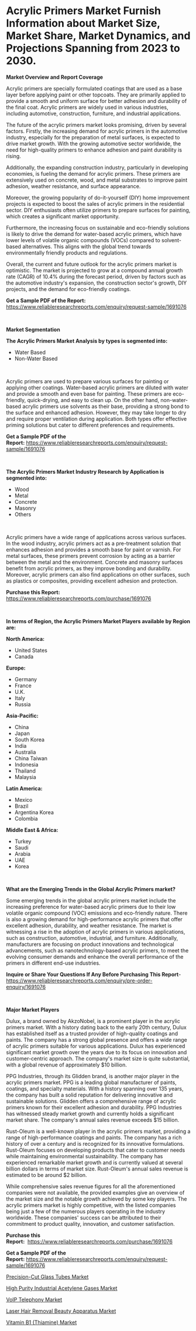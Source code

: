<p><h1>Acrylic Primers Market Furnish Information about Market Size, Market Share, Market Dynamics, and Projections Spanning from 2023 to 2030.</h1></p><p><strong>Market Overview and Report Coverage</strong></p>
<p><p>Acrylic primers are specially formulated coatings that are used as a base layer before applying paint or other topcoats. They are primarily applied to provide a smooth and uniform surface for better adhesion and durability of the final coat. Acrylic primers are widely used in various industries, including automotive, construction, furniture, and industrial applications.</p><p>The future of the acrylic primers market looks promising, driven by several factors. Firstly, the increasing demand for acrylic primers in the automotive industry, especially for the preparation of metal surfaces, is expected to drive market growth. With the growing automotive sector worldwide, the need for high-quality primers to enhance adhesion and paint durability is rising.</p><p>Additionally, the expanding construction industry, particularly in developing economies, is fueling the demand for acrylic primers. These primers are extensively used on concrete, wood, and metal substrates to improve paint adhesion, weather resistance, and surface appearance.</p><p>Moreover, the growing popularity of do-it-yourself (DIY) home improvement projects is expected to boost the sales of acrylic primers in the residential sector. DIY enthusiasts often utilize primers to prepare surfaces for painting, which creates a significant market opportunity.</p><p>Furthermore, the increasing focus on sustainable and eco-friendly solutions is likely to drive the demand for water-based acrylic primers, which have lower levels of volatile organic compounds (VOCs) compared to solvent-based alternatives. This aligns with the global trend towards environmentally friendly products and regulations.</p><p>Overall, the current and future outlook for the acrylic primers market is optimistic. The market is projected to grow at a compound annual growth rate (CAGR) of 10.4% during the forecast period, driven by factors such as the automotive industry's expansion, the construction sector's growth, DIY projects, and the demand for eco-friendly coatings.</p></p>
<p><strong>Get a Sample PDF of the Report:</strong> <a href="https://www.reliableresearchreports.com/enquiry/request-sample/1691076">https://www.reliableresearchreports.com/enquiry/request-sample/1691076</a></p>
<p>&nbsp;</p>
<p><strong>Market Segmentation</strong></p>
<p><strong>The Acrylic Primers Market Analysis by types is segmented into:</strong></p>
<p><ul><li>Water Based</li><li>Non-Water Based</li></ul></p>
<p>&nbsp;</p>
<p><p>Acrylic primers are used to prepare various surfaces for painting or applying other coatings. Water-based acrylic primers are diluted with water and provide a smooth and even base for painting. These primers are eco-friendly, quick-drying, and easy to clean up. On the other hand, non-water-based acrylic primers use solvents as their base, providing a strong bond to the surface and enhanced adhesion. However, they may take longer to dry and require proper ventilation during application. Both types offer effective priming solutions but cater to different preferences and requirements.</p></p>
<p><strong>Get a Sample PDF of the Report:</strong>&nbsp;<a href="https://www.reliableresearchreports.com/enquiry/request-sample/1691076">https://www.reliableresearchreports.com/enquiry/request-sample/1691076</a></p>
<p>&nbsp;</p>
<p><strong>The Acrylic Primers Market Industry Research by Application is segmented into:</strong></p>
<p><ul><li>Wood</li><li>Metal</li><li>Concrete</li><li>Masonry</li><li>Others</li></ul></p>
<p>&nbsp;</p>
<p><p>Acrylic primers have a wide range of applications across various surfaces. In the wood industry, acrylic primers act as a pre-treatment solution that enhances adhesion and provides a smooth base for paint or varnish. For metal surfaces, these primers prevent corrosion by acting as a barrier between the metal and the environment. Concrete and masonry surfaces benefit from acrylic primers, as they improve bonding and durability. Moreover, acrylic primers can also find applications on other surfaces, such as plastics or composites, providing excellent adhesion and protection.</p></p>
<p><strong>Purchase this Report:</strong>&nbsp; <a href="https://www.reliableresearchreports.com/purchase/1691076">https://www.reliableresearchreports.com/purchase/1691076</a></p>
<p>&nbsp;</p>
<p><strong>In terms of Region, the Acrylic Primers Market Players available by Region are:</strong></p>
<p>
    <p> <strong> North America: </strong>
        <ul>
            <li>United States</li>
            <li>Canada</li>
        </ul>
        </p> 
    <p> <strong> Europe: </strong>
        <ul>
            <li>Germany</li>
            <li>France</li>
            <li>U.K.</li>
            <li>Italy</li>
            <li>Russia</li>
        </ul>
        </p> 
    <p> <strong> Asia-Pacific: </strong>
        <ul>
            <li>China</li>
            <li>Japan</li>
            <li>South Korea</li>
            <li>India</li>
            <li>Australia</li>
            <li>China Taiwan</li>
            <li>Indonesia</li>
            <li>Thailand</li>
            <li>Malaysia</li>
        </ul>
        </p> 
    <p> <strong> Latin America: </strong>
        <ul>
            <li>Mexico</li>
            <li>Brazil</li>
            <li>Argentina Korea</li>
            <li>Colombia</li>
        </ul>
        </p> 
    <p> <strong> Middle East & Africa: </strong>
        <ul>
            <li>Turkey</li>
            <li>Saudi</li>
            <li>Arabia</li>
            <li>UAE</li>
            <li>Korea</li>
        </ul>
    </p>
    </p>
<p>&nbsp;</p>
<p><strong>What are the Emerging Trends in the Global Acrylic Primers market?</strong></p>
<p><p>Some emerging trends in the global acrylic primers market include the increasing preference for water-based acrylic primers due to their low volatile organic compound (VOC) emissions and eco-friendly nature. There is also a growing demand for high-performance acrylic primers that offer excellent adhesion, durability, and weather resistance. The market is witnessing a rise in the adoption of acrylic primers in various applications, such as construction, automotive, industrial, and furniture. Additionally, manufacturers are focusing on product innovations and technological advancements, such as nanotechnology-based acrylic primers, to meet the evolving consumer demands and enhance the overall performance of the primers in different end-use industries.</p></p>
<p><strong>Inquire or Share Your Questions If Any Before Purchasing This Report</strong>- <a href="https://www.reliableresearchreports.com/enquiry/pre-order-enquiry/1691076">https://www.reliableresearchreports.com/enquiry/pre-order-enquiry/1691076</a></p>
<p>&nbsp;</p>
<p><strong>Major Market Players</strong></p>
<p><p>Dulux, a brand owned by AkzoNobel, is a prominent player in the acrylic primers market. With a history dating back to the early 20th century, Dulux has established itself as a trusted provider of high-quality coatings and paints. The company has a strong global presence and offers a wide range of acrylic primers suitable for various applications. Dulux has experienced significant market growth over the years due to its focus on innovation and customer-centric approach. The company's market size is quite substantial, with a global revenue of approximately $10 billion.</p><p>PPG Industries, through its Glidden brand, is another major player in the acrylic primers market. PPG is a leading global manufacturer of paints, coatings, and specialty materials. With a history spanning over 135 years, the company has built a solid reputation for delivering innovative and sustainable solutions. Glidden offers a comprehensive range of acrylic primers known for their excellent adhesion and durability. PPG Industries has witnessed steady market growth and currently holds a significant market share. The company's annual sales revenue exceeds $15 billion.</p><p>Rust-Oleum is a well-known player in the acrylic primers market, providing a range of high-performance coatings and paints. The company has a rich history of over a century and is recognized for its innovative formulations. Rust-Oleum focuses on developing products that cater to customer needs while maintaining environmental sustainability. The company has experienced remarkable market growth and is currently valued at several billion dollars in terms of market size. Rust-Oleum's annual sales revenue is estimated to be around $2 billion.</p><p>While comprehensive sales revenue figures for all the aforementioned companies were not available, the provided examples give an overview of the market size and the notable growth achieved by some key players. The acrylic primers market is highly competitive, with the listed companies being just a few of the numerous players operating in the industry worldwide. These companies' success can be attributed to their commitment to product quality, innovation, and customer satisfaction.</p></p>
<p><strong>Purchase this Report:</strong>&nbsp;&nbsp;<a href="https://www.reliableresearchreports.com/purchase/1691076">https://www.reliableresearchreports.com/purchase/1691076</a></p>
<p></p>
<p><strong>Get a Sample PDF of the Report:</strong>&nbsp;<a href="https://www.reliableresearchreports.com/enquiry/request-sample/1691076">https://www.reliableresearchreports.com/enquiry/request-sample/1691076</a></p>
<p><p><a href="https://medium.com/@soledadroob625/precision-cut-glass-tubes-market-comprehensive-assessment-by-type-application-and-geography-bc6805d09434">Precision-Cut Glass Tubes Market</a></p><p><a href="https://medium.com/@darrensipes2023/high-purity-industrial-acetylene-gases-market-comprehensive-assessment-by-type-application-and-7dbc0ed2bd5f">High Purity Industrial Acetylene Gases Market</a></p><p><a href="https://www.linkedin.com/pulse/voip-telephony-market-size-share-amp-trends-analysis-report-jhioc/">VoIP Telephony Market</a></p><p><a href="https://www.linkedin.com/pulse/decoding-laser-hair-removal-beauty-apparatus-market-deep-mfpac/">Laser Hair Removal Beauty Apparatus Market</a></p><p><a href="https://github.com/pizolina/Market-Research-Report-List-1/blob/main/vitamin-b1-thiamine-market.md">Vitamin B1 (Thiamine) Market</a></p></p>